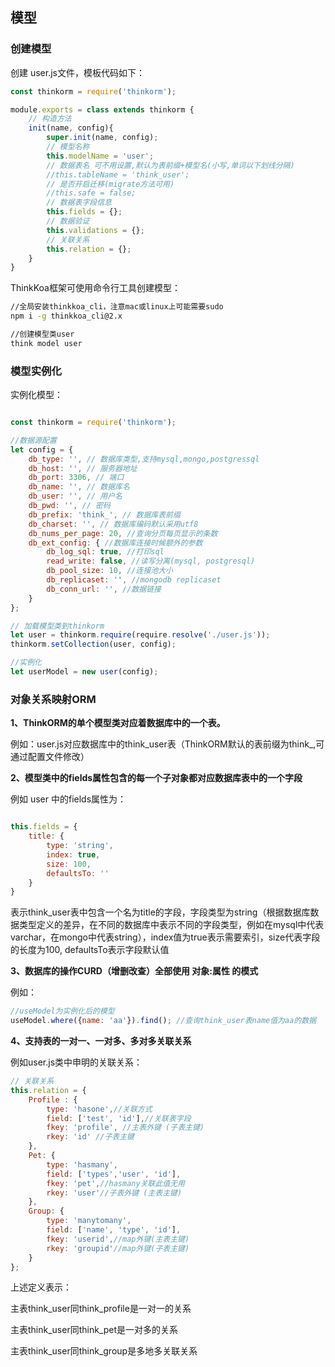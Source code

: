 ## 模型

### 创建模型


创建 user.js文件，模板代码如下：


```js
const thinkorm = require('thinkorm');

module.exports = class extends thinkorm {
    // 构造方法
    init(name, config){
        super.init(name, config);
        // 模型名称
        this.modelName = 'user';
        // 数据表名 可不用设置,默认为表前缀+模型名(小写,单词以下划线分隔)
        //this.tableName = 'think_user';
        // 是否开启迁移(migrate方法可用)
        //this.safe = false;
        // 数据表字段信息
        this.fields = {};
        // 数据验证
        this.validations = {};
        // 关联关系
        this.relation = {};
    }
}

```

ThinkKoa框架可使用命令行工具创建模型： 

```bash
//全局安装thinkkoa_cli，注意mac或linux上可能需要sudo
npm i -g thinkkoa_cli@2.x

//创建模型类user
think model user
```



### 模型实例化

实例化模型：

```js

const thinkorm = require('thinkorm');

//数据源配置
let config = {
    db_type: '', // 数据库类型,支持mysql,mongo,postgressql
    db_host: '', // 服务器地址
    db_port: 3306, // 端口
    db_name: '', // 数据库名
    db_user: '', // 用户名
    db_pwd: '', // 密码
    db_prefix: 'think_', // 数据库表前缀
    db_charset: '', // 数据库编码默认采用utf8
    db_nums_per_page: 20, //查询分页每页显示的条数
    db_ext_config: { //数据库连接时候额外的参数
        db_log_sql: true, //打印sql
        read_write: false, //读写分离(mysql, postgresql)
        db_pool_size: 10, //连接池大小
        db_replicaset: '', //mongodb replicaset
        db_conn_url: '', //数据链接
    }
};

// 加载模型类到thinkorm
let user = thinkorm.require(require.resolve('./user.js'));
thinkorm.setCollection(user, config);

//实例化
let userModel = new user(config);
```


### 对象关系映射ORM



**1、ThinkORM的单个模型类对应着数据库中的一个表。**



例如：user.js对应数据库中的think\_user表（ThinkORM默认的表前缀为think\_,可通过配置文件修改）


**2、模型类中的fields属性包含的每一个子对象都对应数据库表中的一个字段**



例如 user 中的fields属性为：



```js

this.fields = {
    title: {
        type: 'string',
        index: true,
        size: 100,
        defaultsTo: ''
    }
}

```

表示think\_user表中包含一个名为title的字段，字段类型为string（根据数据库数据类型定义的差异，在不同的数据库中表示不同的字段类型，例如在mysql中代表varchar，在mongo中代表string），index值为true表示需要索引，size代表字段的长度为100, defaultsTo表示字段默认值



**3、数据库的操作CURD（增删改查）全部使用 对象:属性 的模式**


例如：

```js
//useModel为实例化后的模型
useModel.where({name: 'aa'}).find(); //查询think_user表name值为aa的数据

```



**4、支持表的一对一、一对多、多对多关联关系**


例如user.js类中申明的关联关系：


```js
// 关联关系
this.relation = {
    Profile : {
        type: 'hasone',//关联方式
        field: ['test', 'id'],//关联表字段
        fkey: 'profile', //主表外键 (子表主键)
        rkey: 'id' //子表主键
    },
    Pet: {
        type: 'hasmany',
        field: ['types','user', 'id'],
        fkey: 'pet',//hasmany关联此值无用
        rkey: 'user'//子表外键 (主表主键)
    },
    Group: {
        type: 'manytomany',
        field: ['name', 'type', 'id'],
        fkey: 'userid',//map外键(主表主键)
        rkey: 'groupid'//map外键(子表主键)
    }
};

```
上述定义表示：

主表think\_user同think\_profile是一对一的关系

主表think\_user同think\_pet是一对多的关系

主表think\_user同think\_group是多地多关联关系